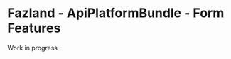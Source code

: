 Fazland - ApiPlatformBundle - Form Features
===========================================

Work in progress
